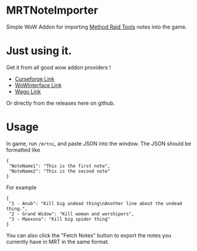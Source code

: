 # MRTNoteImporter
Simple WoW Addon for importing [Method Raid Tools](https://www.curseforge.com/wow/addons/method-raid-tools) notes into the game.

# Just using it.

Get it from all good wow addon providers !

- [Curseforge Link](https://www.curseforge.com/wow/addons/mrtnoteimporter)
- [WoWInterface Link](https://www.wowinterface.com/downloads/info26398-MRTNoteImporter.html)
- [Wago Link](https://addons.wago.io/addons/mrtnoteimporter)

Or directly from the releases here on github.


# Usage
In game, run `/mrtni`, and paste JSON into the window. The JSON should be formatted like

```
{
 "NoteName1": "This is the first note",
 "NoteName2": "This is the second note"
}
```

For example
```
{
 "1 - Anub": "Kill big undead thing\nAnother line about the undead thing.",
 "2 - Grand Widow": "Kill woman and worshipers",
 "3 - Maexxna": "Kill big spider thing"
}
```

You can also click the "Fetch Notes" button to export the notes you currently have in MRT in the same format.
